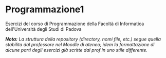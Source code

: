 # Programmazione1
Esercizi del corso di Programmazione della Facoltà di Informatica dell'Università degli Studi di Padova

<i><b>Nota:</b> La struttura della repository (directory, nomi file, etc.) segue quella stabilita dal professore nel Moodle di ateneo; idem la formattazione di alcune parti degli esercizi già scritte dal prof in uno stile differente.</i>
